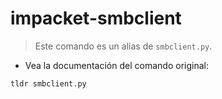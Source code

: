 # impacket-smbclient

> Este comando es un alias de `smbclient.py`.

- Vea la documentación del comando original:

`tldr smbclient.py`
